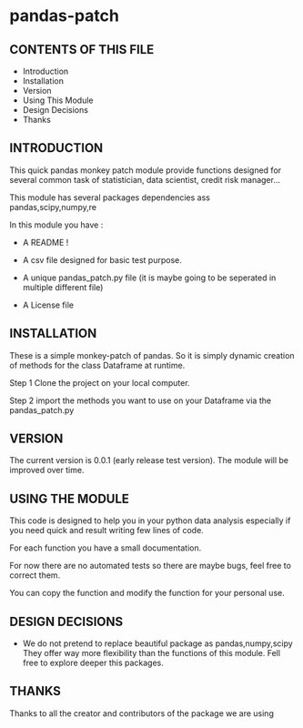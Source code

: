 pandas-patch
============

CONTENTS OF THIS FILE
---------------------

 * Introduction
 * Installation
 * Version 
 * Using This Module
 * Design Decisions
 * Thanks


INTRODUCTION
------------

This quick pandas monkey patch module provide functions designed for several common task of 
statistician, data scientist, credit risk manager…

This module has several packages dependencies ass pandas,scipy,numpy,re 

In this module you have :

 * A README !

 * A csv file designed for basic test purpose.

 * A unique pandas_patch.py file (it is maybe going to be seperated in multiple different file)

 * A License file 


INSTALLATION
------------

These is a simple monkey-patch of pandas. So it is simply  dynamic 
creation of methods for the class Dataframe at runtime.

Step 1
Clone the project on your local computer.

Step 2
import the methods you want to use on your Dataframe 
via the pandas_patch.py


VERSION
----------------

The current version is 0.0.1 (early release test version).
The module will be improved over time.


USING THE MODULE
-------------

This code is designed to help you in your python data analysis especially
if you need quick and result writing few lines of code.

For each function you have a small documentation.

For now there are no automated tests so there are maybe bugs, feel free to correct them.

You can copy the function and modify the function for your personal use.


DESIGN DECISIONS
----------------

 * We do not pretend to replace beautiful package as pandas,numpy,scipy
 They offer way more flexibility than the functions of this module. Fell free 
 to explore deeper this packages.


THANKS 
----------------

Thanks to all the creator and contributors of the package we are using 

